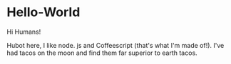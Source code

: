 # Hello-World

Hi Humans!

Hubot here, I like node. js and Coffeescript (that's what I'm made of!).
I've had tacos on the moon and find them far superior to earth tacos. 
